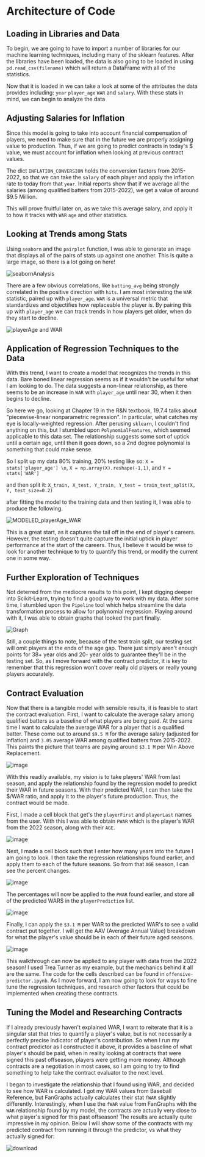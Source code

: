 # Architecture of Code

## Loading in Libraries and Data

To begin, we are going to have to import a number of libraries for our machine learning techniques, including many of the sklearn features. After the libraries have been loaded, the data is also going to be loaded in using `pd.read_csv(filename)` which will return a DataFrame with all of the statistics. 

Now that it is loaded in we can take a look at some of the attributes the data provides including: `year` `player_age` `WAR` and ` salary `. With these stats in mind, we can begin to analyze the data

## Adjusting Salaries for Inflation

Since this model is going to take into account financial compensation of players, we need to make sure that in the future we are properly assigning value to production. Thus, if we are going to predict contracts in today's $ value, we must account for inflation when looking at previous contract values.

The dict `INFLATION_CONVERSION` holds the conversion factors from 2015-2022, so that we can take the `salary` of each player and apply the inflation rate to today from that `year`. Initial reports show that if we average all the salaries (among qualified batters from 2015-2022), we get a value of around $9.5 Million.

This will prove fruitful later on, as we take this average salary, and apply it to how it tracks with `WAR` `age` and other statistics.

## Looking at Trends among Stats

Using `seaborn` and the `pairplot` function, I was able to generate an image that displays all of the pairs of stats up against one another. This is quite a large image, so there is a lot going on here!

![seabornAnalysis](https://github.com/eackerm2/MLB-Contract-AI-ML-Project/assets/122949257/d8d4a531-d0b0-4148-8bb4-c14a994cfeab)

There are a few obvious correlations, like `batting_avg` being strongly correlated in the positive direction with `hits`. I am most interesting the `WAR` statistic, paired up with `player_age`. `WAR` is a universal metric that standardizes and objectifies how replaceable the player is. By pairing this up with `player_age` we can track trends in how players get older, when do they start to decline.

![playerAge and WAR](https://github.com/eackerm2/MLB-Contract-AI-ML-Project/assets/122949257/8f6fa833-3a57-4de0-b6ac-8fe3813f3795)

## Application of Regression Techniques to the Data

With this trend, I want to create a model that recognizes the trends in this data. Bare boned linear regression seems as if it wouldn't be useful for what I am looking to do. The data suggests a non-linear relationship, as there seems to be an increase in `WAR` with `player_age` until near 30, when it then begins to decline.

So here we go, looking at Chapter 19 in the R&N textbook, 19.7.4 talks about "piecewise-linear nonparametric regression". In particular, what catches my eye is locally-weighted regression. After perusing `sklearn`, I couldn't find anything on this, but I stumbled upon `PolynomialFeatures`, which seemed applicable to this data set. The relationship suggests some sort of uptick until a certain age, until then it goes down, so a 2nd degree polynomial is something that could make sense. 

So I split up my data 80% training, 20% testing like so: 
`X = stats['player_age'] \n`,
`X = np.array(X).reshape(-1,1)`, and
`Y = stats['WAR']`

and then split it: `X_train, X_test, Y_train, Y_test = train_test_split(X, Y, test_size=0.2)`

after fitting the model to the training data and then testing it, I was able to produce the following.

![MODELED_playerAge_WAR](https://github.com/eackerm2/MLB-Contract-AI-ML-Project/assets/122949257/705ae5bf-2dd0-4676-a896-a996d08a318d)

This is a great start, as it captures the tail off in the end of player's careers. However, the testing doesn't quite capture the initial uptick in player performance at the start of the careers. Thus, I believe it would be wise to look for another technique to try to quantify this trend, or modify the current one in some way.

## Further Exploration of Techniques

Not deterred from the mediocre results to this point, I kept digging deeper into Scikit-Learn, trying to find a good way to work with my data. After some time, I stumbled upon the `Pipeline` tool which helps streamline the data transformation process to allow for polynomial regression. Playing around with it, I was able to obtain graphs that looked the part finally.

![Graph](https://github.com/eackerm2/MLB-Contract-AI-ML-Project/assets/122949257/d78b279d-b412-4c54-b38e-5b8ba071e70c)

Still, a couple things to note, because of the test train split, our testing set will omit players at the ends of the age gap. There just simply aren't enough points for 38+ year olds and 20- year olds to guarantee they'll be in the testing set. So, as I move forward with the contract predictor, it is key to remember that this regression won't cover really old players or really young players accurately.

## Contract Evaluation

Now that there is a tangible model with sensible results, it is feasible to start the contract evaluation. First, I want to calculate the average salary among qualified batters as a baseline of what players are being paid. At the same time I want to calculate the average WAR for a player that is a qualified batter. These come out to around `$9.5 M` for the average salary (adjusted for inflation) and `3.05` average WAR among qualified batters from 2015-2022. This paints the picture that teams are paying around `$3.1 M` per Win Above Replacement.

![image](https://github.com/eackerm2/MLB-Contract-AI-ML-Project/assets/122949257/5847e1fe-2dd0-488f-aa82-90d71173c006)

With this readily available, my vision is to take players' WAR from last season, and apply the relationship found by the regression model to predict their WAR in future seasons. With their predicted WAR, I can then take the $/WAR ratio, and apply it to the player's future production. Thus, the contract would be made.

First, I made a cell block that get's the `playerFirst` and `playerLast` names from the user. With this I was able to obtain `PWAR` which is the player's WAR from the 2022 season, along with their `AGE`.

![image](https://github.com/eackerm2/MLB-Contract-AI-ML-Project/assets/122949257/0d95292d-a10e-461a-b25e-db4b77950bcc)

Next, I made a cell block such that I enter how many years into the future I am going to look. I then take the regression relationships found earlier, and apply them to each of the future seasons. So from that `AGE` season, I can see the percent changes.

![image](https://github.com/eackerm2/MLB-Contract-AI-ML-Project/assets/122949257/3841972c-d51b-48d9-b277-f609b33fb2c8)

The percentages will now be applied to the `PWAR` found earlier, and store all of the predicted WARS in the `playerPrediction` list. 

![image](https://github.com/eackerm2/MLB-Contract-AI-ML-Project/assets/122949257/5a003fd0-c54f-4be2-add5-824a4cbfe531)

Finally, I can apply the `$3.1 M` per WAR to the predicted WAR's to see a valid contract put together. I will get the AAV (Average Annual Value) breakdown for what the player's value should be in each of their future aged seasons.

![image](https://github.com/eackerm2/MLB-Contract-AI-ML-Project/assets/122949257/51abe9da-4c3b-441d-987b-12ea018c7fd7)

This walkthrough can now be applied to any player with data from the 2022 season! I used Trea Turner as my example, but the mechanics behind it all are the same. The code for the cells described can be found in `offensive-predictor.ipynb`. As I move forward, I am now going to look for ways to fine tune the regression techniques, and research other factors that could be implemented when creating these contracts.

## Tuning the Model and Researching Contracts
If I already previously haven't explained WAR, I want to reiterate that it is a singular stat that tries to quantify a player's value, but is not necessarily a perfectly precise indicator of player's contribution. So when I run my contract predictor as I constructed it above, it provides a baseline of what player's should be paid, when in reality looking at contracts that were signed this past offseason, players were getting more money. Although contracts are a negotiation in most cases, so I am going to try to find something to help take the contract evaluator to the next level.

I began to investigate the relationship that I found using WAR, and decided to see how WAR is calculated. I got my WAR values from Baseball Reference, but FanGraphs actually calculates their stat `fWAR` slightly differently. Interestingly, when I use the `fWAR` value from FanGraphs with the `WAR` relationship found by my model, the contracts are actually very close to what player's signed for this past offseason! The results are actually quite impressive in my opinion. Below I will show some of the contracts with my predicted contract from running it through the predictor, vs what they actually signed for:

![download](https://github.com/eackerm2/MLB-Contract-AI-ML-Project/assets/122949257/973ce94d-6a1d-4053-95ac-77e845daa787)





